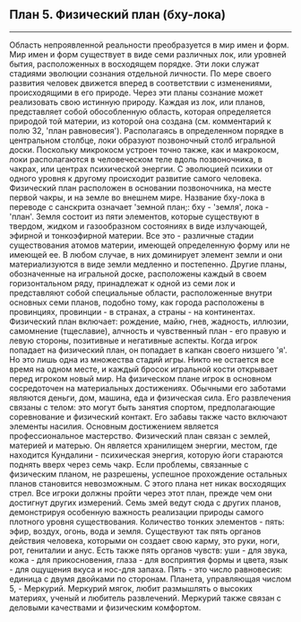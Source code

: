 ## План 5. Физический план (бху-лока)


---
Область непроявленной реальности преобразуется в мир имен и форм. Мир имен и форм существует в виде семи различных лок, или уровней бытия, расположенных в восходящем порядке. Эти локи служат стадиями эволюции сознания отдельной личности. По мере своего развития человек движется вперед в соответствии с изменениями, происходящими в его природе. Через эти планы сознание может реализовать свою истинную природу. Каждая из лок, или планов, представляет собой обособленную область, которая определяется природой той материи, из которой она создана (см. комментарий к полю 32, 'план равновесия'). Располагаясь в определенном порядке в центральном столбце, локи образуют позвоночный столб игральной доски. Поскольку микрокосм устроен точно также, как и макрокосм, локи располагаются в человеческом теле вдоль позвоночника, в чакрах, или центрах психической энергии. С эволюцией психики от одного уровня к другому происходит развитие самого человека. Физический план расположен в основании позвоночника, на месте первой чакры, и на земле во внешнем мире. Название бху-лока в переводе с санскрита означает 'земной план;: бху - 'земля', лока - 'план'. Земля состоит из пяти элементов, которые существуют в твердом, жидком и газообразном состояниях в виде излучающей, эфирной и тонкоэфирной материи. Все это - различные стадии существования атомов материи, имеющей определенную форму или не имеющей ее. В любом случае, в них доминирует элемент земли и они материализуются в виде земли медленно и постепенно. Другие планы, обозначенные на игральной доске, расположены каждый в своем горизонтальном ряду, принадлежат к одной из семи лок и представляют собой специальные области, расположенные внутри основных семи планов, подобно тому, как города расположены в провинциях, провинции - в странах, а страны - на континентах. Физический план включает: рождение, майю, гнев, жадность, иллюзии, самомнение (тщеславие), алчность и чувственный план - его правую и левую стороны, позитивные и негативные аспекты. Когда игрок попадает на физический план, он попадает в капкан своего низшего 'я'. Но это лишь одна из множества стадий игры. Никто не остается все время на одном месте, и каждый бросок игральной кости открывает перед игроком новый мир. На физическом плане игрок в основном сосредоточен на материальных достижениях. Обычными его заботами являются деньги, дом, машина, еда и физическая сила. Его развлечения связаны с телом: это могут быть занятия спортом, предполагающие соревнование и физический контакт. Его забавы также часто включают элементы насилия. Основным достижением является профессиональное мастерство. Физический план связан с землей, материей и матерью. Он является хранилищем энергии, местом, где находится Кундалини - психическая энергия, которую йоги стараются поднять вверх через семь чакр. Если проблемы, связанные с физическим планом, не разрешены, успешное прохождение остальных планов становится невозможным. С этого плана нет никак восходящих стрел. Все игроки должны пройти через этот план, прежде чем они достигнут других измерений. Семь змей ведут сюда с других планов, демонстрируя особенную важность реализации природы самого плотного уровня существования. Количество тонких элементов - пять: эфир, воздух, огонь, вода и земля. Существуют так пять органов действия человека, которыми он создает свою карму, это руки, ноги, рот, гениталии и анус. Есть также пять органов чувств: уши - для звука, кожа - для прикосновения, глаза - для восприятия формы и цвета, язык - для ощущения вкуса и нос-для запаха. Пять - это число равновесия: единица с двумя двойками по сторонам. Планета, управляющая числом 5, - Меркурий. Меркурий мягок, любит размышлять о высоких материях, ученый и любитель развлечений. Меркурий также связан с деловыми качествами и физическим комфортом.
